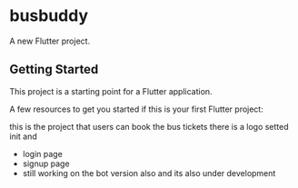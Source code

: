 # busbuddy

A new Flutter project.

## Getting Started

This project is a starting point for a Flutter application.

A few resources to get you started if this is your first Flutter project:





this is the project that users can book the bus tickets 
there is a logo setted init and 
- login page
- signup page
- still working on the bot version also and its also under development
